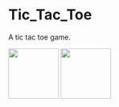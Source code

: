 # Tic_Tac_Toe
A tic tac toe game.

 <img src="https://user-images.githubusercontent.com/71960312/126902050-1cbf219a-7f96-4f92-9a73-92a14246c37a.jpeg" width="100" height="100">
 <img src="https://user-images.githubusercontent.com/71960312/126902057-bb94576f-4269-4d2d-87af-45afe1a9dee7.jpeg" width="100" height="100">
 

